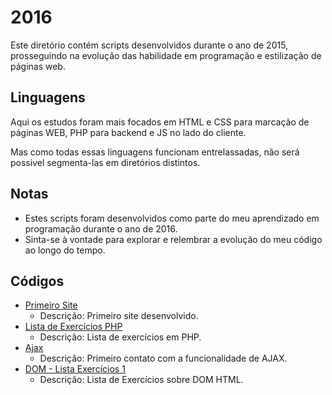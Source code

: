 # 2016

Este diretório contém scripts desenvolvidos durante o ano de 2015, prosseguindo na evolução das habilidade em 
programação e estilização de páginas web.

## Linguagens

Aqui os estudos foram mais focados em HTML e CSS para marcação de páginas WEB, PHP para backend e JS no lado do cliente.

Mas como todas essas linguagens funcionam entrelassadas, não será possivel segmenta-las em diretórios distintos.

## Notas

- Estes scripts foram desenvolvidos como parte do meu aprendizado em programação durante o ano de 2016.
- Sinta-se à vontade para explorar e relembrar a evolução do meu código ao longo do tempo.

## Códigos

- [Primeiro Site](./2016-03-15_site)
    - Descrição: Primeiro site desenvolvido.
- [Lista de Exercícios PHP](./2016-05-09_lista-exercicios)
  - Descrição: Lista de exercícios em PHP.
- [Ajax](./2016-10-26_ajax)
  - Descrição: Primeiro contato com a funcionalidade de AJAX.
- [DOM - Lista Exercícios 1](./2016-10-26_ajax)
  - Descrição: Lista de Exercícios sobre DOM HTML.
